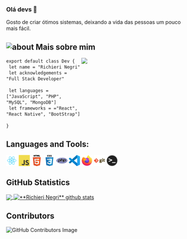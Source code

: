 ### Olá devs 👋

Gosto de criar ótimos sistemas, deixando a vida das pessoas um pouco mais fácil.

## <img width="45" alt="about" src="https://raw.github.com/elizarov/elizarov/master/about.png"> Mais sobre mim

<img align="right" width="300" src="https://i2.wp.com/allhtaccess.info/wp-content/uploads/2018/03/programming.gif?fit=1281%2C716&ssl=1" />

```JSX
export default class Dev {
 let name = "Richieri Negri"
 let acknowledgements = "Full Stack Developer"
 
 let languages = ["JavaScript", "PHP", "MySQL", "MongoDB"]
 let frameworks = ="React", "React Native", "BootStrap"]

}
```

## **Languages and Tools:**  

<code><img height="30" src="https://raw.githubusercontent.com/github/explore/80688e429a7d4ef2fca1e82350fe8e3517d3494d/topics/react/react.png"></code>
<code><img height="30" src="https://raw.githubusercontent.com/github/explore/80688e429a7d4ef2fca1e82350fe8e3517d3494d/topics/javascript/javascript.png"></code>
<code><img height="30" src="https://raw.githubusercontent.com/github/explore/80688e429a7d4ef2fca1e82350fe8e3517d3494d/topics/html/html.png"></code>
<code><img height="30" src="https://raw.githubusercontent.com/github/explore/80688e429a7d4ef2fca1e82350fe8e3517d3494d/topics/css/css.png"></code>
<code><img height="30" src="https://raw.githubusercontent.com/github/explore/80688e429a7d4ef2fca1e82350fe8e3517d3494d/topics/php/php.png"></code>
<code><img height="30" src="https://raw.githubusercontent.com/github/explore/80688e429a7d4ef2fca1e82350fe8e3517d3494d/topics/visual-studio-code/visual-studio-code.png"></code>
<code><img height="30" src="https://raw.githubusercontent.com/github/explore/80688e429a7d4ef2fca1e82350fe8e3517d3494d/topics/firefox/firefox.png"></code>
<code><img height="30" src="https://raw.githubusercontent.com/github/explore/80688e429a7d4ef2fca1e82350fe8e3517d3494d/topics/git/git.png"></code>
<code><img height="30" src="https://raw.githubusercontent.com/github/explore/80688e429a7d4ef2fca1e82350fe8e3517d3494d/topics/terminal/terminal.png"></code>

## **GitHub Statistics**

<a href="https://github.com/RuivoTech">
  <img align="center" src="https://github-readme-stats.vercel.app/api/top-langs/?username=ruivotech&theme=dracula&hide_langs_below=1" />
</a>

<a href="https://github.com/RuivoTech">
 <img align="center" src="https://github-readme-stats.vercel.app/api?username=RuivoTech&show_icons=true&theme=dracula&line_height=27" alt="**Richieri Negri** github stats"/>
</a>

## **Contributors**

![GitHub Contributors Image](https://contrib.rocks/image?repo=RuivoTech/cem-mono)
